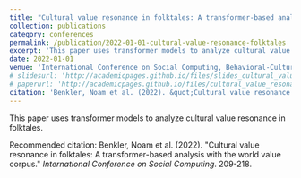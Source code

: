 ```yaml
---
title: "Cultural value resonance in folktales: A transformer-based analysis with the world value corpus"
collection: publications
category: conferences
permalink: /publication/2022-01-01-cultural-value-resonance-folktales
excerpt: 'This paper uses transformer models to analyze cultural value resonance in folktales.'
date: 2022-01-01
venue: 'International Conference on Social Computing, Behavioral-Cultural Modeling and Prediction and Behavior Representation in Modeling and Simulation'
# slidesurl: 'http://academicpages.github.io/files/slides_cultural_value_resonance.pdf'
# paperurl: 'http://academicpages.github.io/files/cultural_value_resonance.pdf'
citation: 'Benkler, Noam et al. (2022). &quot;Cultural value resonance in folktales: A transformer-based analysis with the world value corpus.&quot; <i>International Conference on Social Computing</i>. 209-218.'
---
```

This paper uses transformer models to analyze cultural value resonance in folktales.
<!-- 
[Download slides here](http://academicpages.github.io/files/slides_cultural_value_resonance.pdf)

[Download paper here](http://academicpages.github.io/files/cultural_value_resonance.pdf) -->

Recommended citation: Benkler, Noam et al. (2022). "Cultural value resonance in folktales: A transformer-based analysis with the world value corpus." <i>International Conference on Social Computing</i>. 209-218.